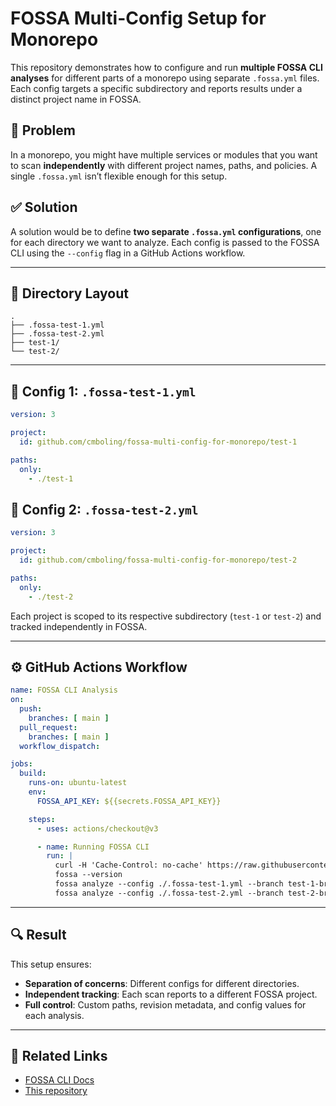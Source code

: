 # FOSSA Multi-Config Setup for Monorepo

This repository demonstrates how to configure and run **multiple FOSSA CLI analyses** for different parts of a monorepo using separate `.fossa.yml` files. Each config targets a specific subdirectory and reports results under a distinct project name in FOSSA.

## 🧠 Problem

In a monorepo, you might have multiple services or modules that you want to scan **independently** with different project names, paths, and policies. A single `.fossa.yml` isn’t flexible enough for this setup.

## ✅ Solution

A solution would be to define **two separate `.fossa.yml` configurations**, one for each directory we want to analyze. Each config is passed to the FOSSA CLI using the `--config` flag in a GitHub Actions workflow.

---

## 📁 Directory Layout

```
.
├── .fossa-test-1.yml
├── .fossa-test-2.yml
├── test-1/
└── test-2/
```

---

## 🔧 Config 1: `.fossa-test-1.yml`

```yaml
version: 3

project:
  id: github.com/cmboling/fossa-multi-config-for-monorepo/test-1

paths:
  only:
    - ./test-1
```

## 🔧 Config 2: `.fossa-test-2.yml`

```yaml
version: 3

project:
  id: github.com/cmboling/fossa-multi-config-for-monorepo/test-2

paths:
  only:
    - ./test-2
```

Each project is scoped to its respective subdirectory (`test-1` or `test-2`) and tracked independently in FOSSA.

---

## ⚙️ GitHub Actions Workflow

```yaml
name: FOSSA CLI Analysis
on:
  push:
    branches: [ main ]
  pull_request:
    branches: [ main ]
  workflow_dispatch:

jobs:
  build:
    runs-on: ubuntu-latest
    env:
      FOSSA_API_KEY: ${{secrets.FOSSA_API_KEY}}

    steps:
      - uses: actions/checkout@v3

      - name: Running FOSSA CLI
        run: |
          curl -H 'Cache-Control: no-cache' https://raw.githubusercontent.com/fossas/fossa-cli/master/install-latest.sh | bash
          fossa --version
          fossa analyze --config ./.fossa-test-1.yml --branch test-1-branch --revision test-1-revision
          fossa analyze --config ./.fossa-test-2.yml --branch test-2-branch --revision test-2-revision
```

---

## 🔍 Result

This setup ensures:

- **Separation of concerns**: Different configs for different directories.
- **Independent tracking**: Each scan reports to a different FOSSA project.
- **Full control**: Custom paths, revision metadata, and config values for each analysis.

---

## 📎 Related Links

- [FOSSA CLI Docs](https://docs.fossa.com/docs/fossa-cli)
- [This repository](https://github.com/cmboling/fossa-multi-config-for-monorepo)
